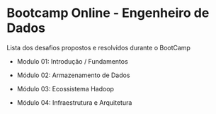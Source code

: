 # Bootcamp Online - Engenheiro de Dados

Lista dos desafios propostos e resolvidos durante o BootCamp

- Modulo 01: Introdução / Fundamentos

- Módulo 02: Armazenamento de Dados

- Módulo 03: Ecossistema Hadoop

- Módulo 04: Infraestrutura e Arquitetura
